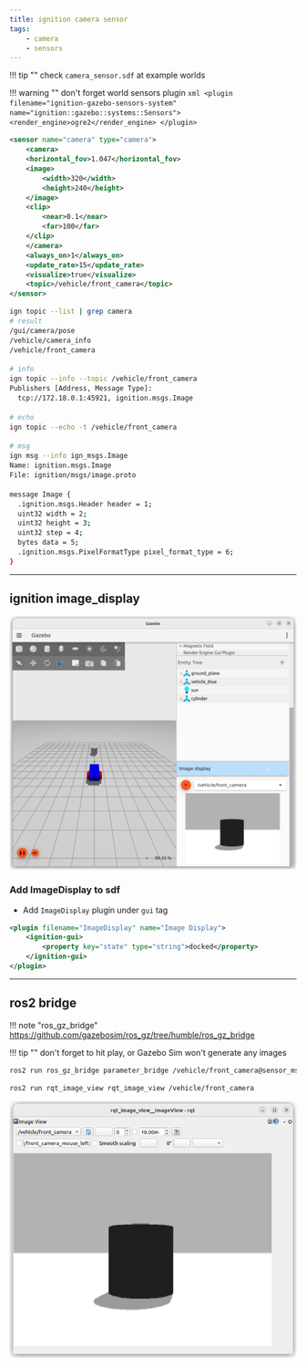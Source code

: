 ```yaml
---
title: ignition camera sensor
tags:
    - camera
    - sensors
---
```


!!! tip ""
    check `camera_sensor.sdf` at example worlds


!!! warning ""
    don't forget world sensors plugin
    ```xml
    <plugin
      filename="ignition-gazebo-sensors-system"
      name="ignition::gazebo::systems::Sensors">
      <render_engine>ogre2</render_engine>
    </plugin>
    ```

```xml
<sensor name="camera" type="camera">
    <camera>
    <horizontal_fov>1.047</horizontal_fov>
    <image>
        <width>320</width>
        <height>240</height>
    </image>
    <clip>
        <near>0.1</near>
        <far>100</far>
    </clip>
    </camera>
    <always_on>1</always_on>
    <update_rate>15</update_rate>
    <visualize>true</visualize>
    <topic>/vehicle/front_camera</topic>
</sensor>
```
     
```bash
ign topic --list | grep camera
# result
/gui/camera/pose
/vehicle/camera_info
/vehicle/front_camera

# info
ign topic --info --topic /vehicle/front_camera
Publishers [Address, Message Type]:
  tcp://172.18.0.1:45921, ignition.msgs.Image

# echo
ign topic --echo -t /vehicle/front_camera

# msg
ign msg --info ign_msgs.Image
Name: ignition.msgs.Image
File: ignition/msgs/image.proto

message Image {
  .ignition.msgs.Header header = 1;
  uint32 width = 2;
  uint32 height = 3;
  uint32 step = 4;
  bytes data = 5;
  .ignition.msgs.PixelFormatType pixel_format_type = 6;
}

```

---
## ignition image_display

![](images/image_display.png)

### Add ImageDisplay to sdf
- Add `ImageDisplay` plugin under `gui` tag
```xml
<plugin filename="ImageDisplay" name="Image Display">
    <ignition-gui>
        <property key="state" type="string">docked</property>
    </ignition-gui>
</plugin>
```
---

## ros2 bridge
!!! note "ros_gz_bridge"
     https://github.com/gazebosim/ros_gz/tree/humble/ros_gz_bridge


!!! tip ""
     don't forget to hit play, or Gazebo Sim won't generate any images

```bash title="terminal2"
ros2 run ros_gz_bridge parameter_bridge /vehicle/front_camera@sensor_msgs/msg/Image@ignition.msgs.Image
```

```bash title="terminal3"
ros2 run rqt_image_view rqt_image_view /vehicle/front_camera
```
     
![](images/rqt_view_image.png)